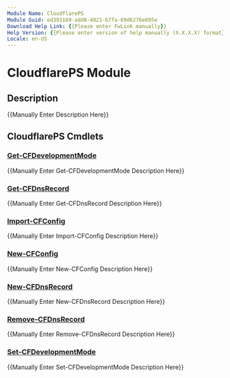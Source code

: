```yaml
---
Module Name: CloudflarePS
Module Guid: ed391169-add0-4021-b7fa-69d6276e695e
Download Help Link: {{Please enter FwLink manually}}
Help Version: {{Please enter version of help manually (X.X.X.X) format}}
Locale: en-US
---
```


# CloudflarePS Module
## Description
{{Manually Enter Description Here}}

## CloudflarePS Cmdlets
### [Get-CFDevelopmentMode](Get-CFDevelopmentMode.md)
{{Manually Enter Get-CFDevelopmentMode Description Here}}

### [Get-CFDnsRecord](Get-CFDnsRecord.md)
{{Manually Enter Get-CFDnsRecord Description Here}}

### [Import-CFConfig](Import-CFConfig.md)
{{Manually Enter Import-CFConfig Description Here}}

### [New-CFConfig](New-CFConfig.md)
{{Manually Enter New-CFConfig Description Here}}

### [New-CFDnsRecord](New-CFDnsRecord.md)
{{Manually Enter New-CFDnsRecord Description Here}}

### [Remove-CFDnsRecord](Remove-CFDnsRecord.md)
{{Manually Enter Remove-CFDnsRecord Description Here}}

### [Set-CFDevelopmentMode](Set-CFDevelopmentMode.md)
{{Manually Enter Set-CFDevelopmentMode Description Here}}

